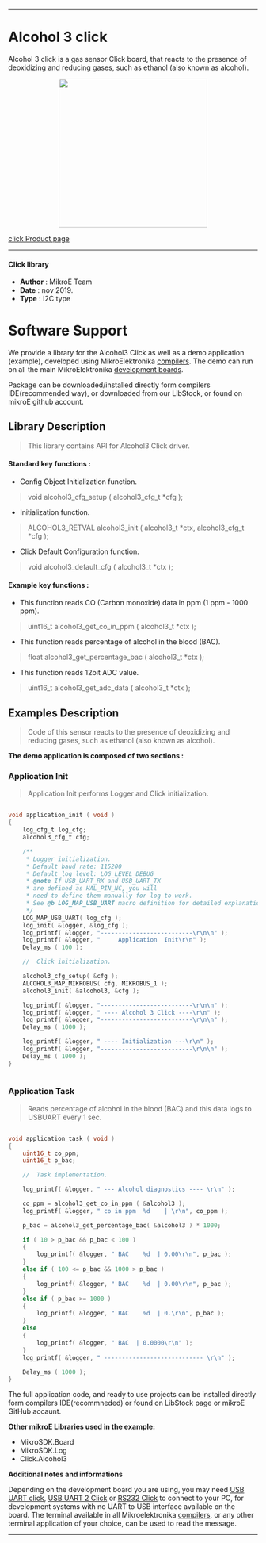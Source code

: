 

---
# Alcohol 3 click

Alcohol 3 click is a gas sensor Click board, that reacts to the presence of deoxidizing and reducing gases, such as ethanol (also known as alcohol).

<p align="center">
  <img src="https://download.mikroe.com/images/click_for_ide/alcohol3_click.png" height=300px>
</p>

[click Product page](https://www.mikroe.com/alcohol-3-click)

---


#### Click library 

- **Author**        : MikroE Team
- **Date**          : nov 2019.
- **Type**          : I2C type


# Software Support

We provide a library for the Alcohol3 Click 
as well as a demo application (example), developed using MikroElektronika 
[compilers](https://shop.mikroe.com/compilers). 
The demo can run on all the main MikroElektronika [development boards](https://shop.mikroe.com/development-boards).

Package can be downloaded/installed directly form compilers IDE(recommended way), or downloaded from our LibStock, or found on mikroE github account. 

## Library Description

> This library contains API for Alcohol3 Click driver.

#### Standard key functions :

- Config Object Initialization function.
> void alcohol3_cfg_setup ( alcohol3_cfg_t *cfg ); 
 
- Initialization function.
> ALCOHOL3_RETVAL alcohol3_init ( alcohol3_t *ctx, alcohol3_cfg_t *cfg );

- Click Default Configuration function.
> void alcohol3_default_cfg ( alcohol3_t *ctx );


#### Example key functions :

- This function reads CO (Carbon monoxide) data in ppm (1 ppm - 1000 ppm).
> uint16_t alcohol3_get_co_in_ppm ( alcohol3_t *ctx );
 
- This function reads percentage of alcohol in the blood (BAC).
> float alcohol3_get_percentage_bac ( alcohol3_t *ctx );

- This function reads 12bit ADC value.
> uint16_t alcohol3_get_adc_data ( alcohol3_t *ctx );

## Examples Description
 
> Code of this sensor reacts to the presence of deoxidizing and reducing gases,
> such as ethanol (also known as alcohol).

**The demo application is composed of two sections :**

### Application Init 

> Application Init performs Logger and Click initialization.

```c

void application_init ( void )
{
    log_cfg_t log_cfg;
    alcohol3_cfg_t cfg;

    /** 
     * Logger initialization.
     * Default baud rate: 115200
     * Default log level: LOG_LEVEL_DEBUG
     * @note If USB_UART_RX and USB_UART_TX 
     * are defined as HAL_PIN_NC, you will 
     * need to define them manually for log to work. 
     * See @b LOG_MAP_USB_UART macro definition for detailed explanation.
     */
    LOG_MAP_USB_UART( log_cfg );
    log_init( &logger, &log_cfg );
    log_printf( &logger, "--------------------------\r\n\n" );
    log_printf( &logger, "     Application  Init\r\n" );
    Delay_ms ( 100 );

    //  Click initialization.

    alcohol3_cfg_setup( &cfg );
    ALCOHOL3_MAP_MIKROBUS( cfg, MIKROBUS_1 );
    alcohol3_init( &alcohol3, &cfg );

    log_printf( &logger, "--------------------------\r\n\n" );
    log_printf( &logger, " ---- Alcohol 3 Click ----\r\n" );
    log_printf( &logger, "--------------------------\r\n\n" );
    Delay_ms ( 1000 );

    log_printf( &logger, " ---- Initialization ---\r\n" );
    log_printf( &logger, "--------------------------\r\n\n" );
    Delay_ms ( 1000 );
}
  
```

### Application Task

> Reads percentage of alcohol in the blood (BAC) 
> and this data logs to USBUART every 1 sec.

```c

void application_task ( void )
{
    uint16_t co_ppm;
    uint16_t p_bac;

    //  Task implementation.

    log_printf( &logger, " --- Alcohol diagnostics ---- \r\n" );

    co_ppm = alcohol3_get_co_in_ppm ( &alcohol3 );
    log_printf( &logger, " co in ppm  %d    | \r\n", co_ppm );

    p_bac = alcohol3_get_percentage_bac( &alcohol3 ) * 1000;

    if ( 10 > p_bac && p_bac < 100 )
    {
        log_printf( &logger, " BAC    %d  | 0.00\r\n", p_bac );
    }
    else if ( 100 <= p_bac && 1000 > p_bac )
    {
        log_printf( &logger, " BAC    %d  | 0.00\r\n", p_bac );
    }
    else if ( p_bac >= 1000 )
    {
        log_printf( &logger, " BAC    %d  | 0.\r\n", p_bac );
    }
    else
    {
        log_printf( &logger, " BAC  | 0.0000\r\n" );
    }
    log_printf( &logger, " ---------------------------- \r\n" );

    Delay_ms ( 1000 );
} 

``` 

The full application code, and ready to use projects can be  installed directly form compilers IDE(recommneded) or found on LibStock page or mikroE GitHub accaunt.

**Other mikroE Libraries used in the example:** 

- MikroSDK.Board
- MikroSDK.Log
- Click.Alcohol3

**Additional notes and informations**

Depending on the development board you are using, you may need 
[USB UART click](https://shop.mikroe.com/usb-uart-click), 
[USB UART 2 Click](https://shop.mikroe.com/usb-uart-2-click) or 
[RS232 Click](https://shop.mikroe.com/rs232-click) to connect to your PC, for 
development systems with no UART to USB interface available on the board. The 
terminal available in all Mikroelektronika 
[compilers](https://shop.mikroe.com/compilers), or any other terminal application 
of your choice, can be used to read the message.



---
